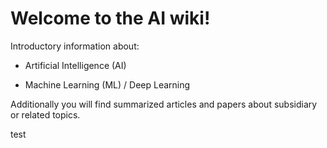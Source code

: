 # Welcome to the AI wiki! #

Introductory information about:

- Artificial Intelligence (AI)

- Machine Learning (ML) / Deep Learning

Additionally you will find summarized articles and papers about subsidiary or related topics.

test
